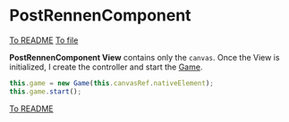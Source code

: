 # PostRennenComponent

[To README](./../../../README.md) 
[To file](./../../../02_APP/PostRennen/src/app/component/post-rennen-game/post-rennen-game.component.ts)

**PostRennenComponent View** contains only the `canvas`. Once the View is initialized, I create the controller and start the [Game](./controllers/game.md).

```typescript
this.game = new Game(this.canvasRef.nativeElement);  
this.game.start();
```


[To README](./../../../README.md) 